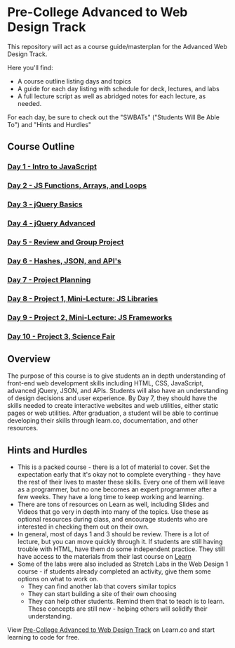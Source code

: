 # Pre-College Advanced to Web Design Track

This repository will act as a course guide/masterplan for the Advanced Web Design Track. 

Here you'll find:

+ A course outline listing days and topics
+ A guide for each day listing with schedule for deck, lectures, and labs
+ A full lecture script as well as abridged notes for each lecture, as needed. 

For each day, be sure to check out the "SWBATs" ("Students Will Be Able To") and "Hints and Hurdles"

## Course Outline

### [Day 1 - Intro to JavaScript](day-01/)

### [Day 2 - JS Functions, Arrays, and Loops](day-02/)

### [Day 3 - jQuery Basics](day-03/)

### [Day 4 - jQuery Advanced](day-04/)

### [Day 5 - Review and Group Project](day-05/)

### [Day 6 - Hashes, JSON, and API's](day-06/)

### [Day 7 - Project Planning](day-07/)

### [Day 8 - Project 1, Mini-Lecture: JS Libraries](day-08/)

### [Day 9 - Project 2, Mini-Lecture: JS Frameworks](day-09/)

### [Day 10 - Project 3, Science Fair](day-10/)

## Overview

The purpose of this course is to give students an in depth understanding of front-end web development skills including HTML, CSS, JavaScript, advanced jQuery, JSON, and APIs. Students will also have an understanding of design decisions and user experience. By Day 7, they should have the skills needed to create interactive websites and web utilities, either static pages or web utilities. After graduation, a student will be able to continue developing their skills through learn.co, documentation, and other resources. 

## Hints and Hurdles

+ This is a packed course - there is a lot of material to cover. Set the expectation early that it's okay not to complete everything - they have the rest of their lives to master these skills. Every one of them will leave as a programmer, but no one becomes an expert programmer after a few weeks. They have a long time to keep working and learning. 
+ There are tons of resources on Learn as well, including Slides and Videos that go very in depth into many of the topics. Use these as optional resources during class, and encourage students who are interested in checking them out on their own. 
+ In general, most of days 1 and 3 should be review. There is a lot of lecture, but you can move quickly through it. If students are still having trouble with HTML, have them do some independent practice. They still have access to the materials from their last course on [Learn](http://learn.co)
+ Some of the labs were also included as Stretch Labs in the Web Design 1 course - if students already completed an activity, give them some options on what to work on.
	+ They can find another lab that covers similar topics
	+ They can start building a site of their own choosing
	+ They can help other students. Remind them that to teach is to learn. These concepts are still new - helping others will solidify their understanding. 



<p data-visibility='hidden'>View <a href='https://learn.co/lessons/precollege-summer-advanced-web-design-track' title='Pre-College Advanced to Web Design Track'>Pre-College Advanced to Web Design Track</a> on Learn.co and start learning to code for free.</p>
